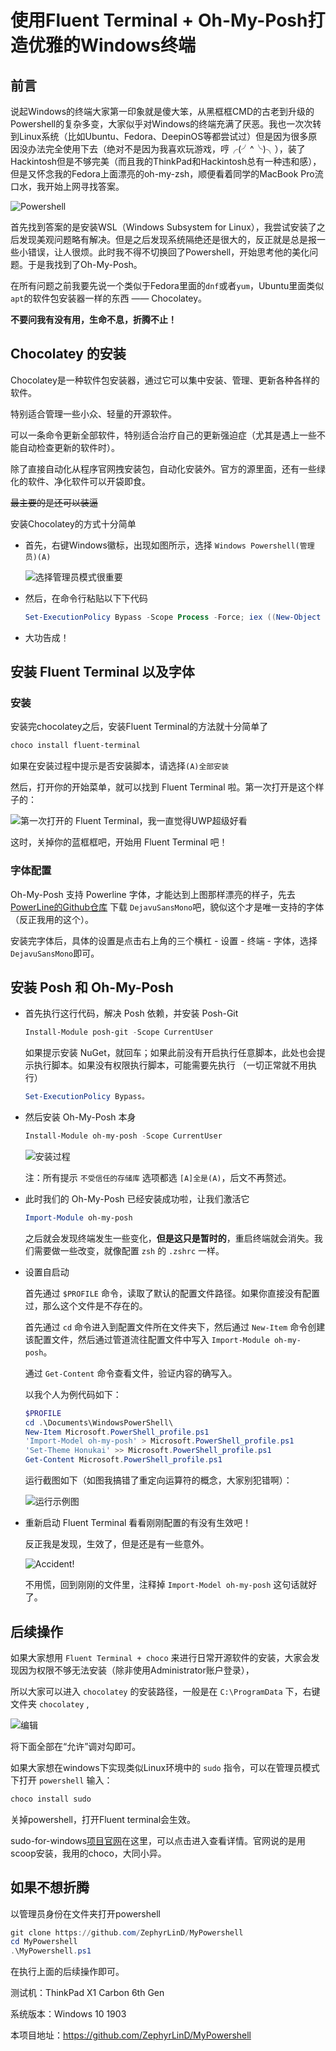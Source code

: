 # 使用Fluent Terminal + Oh-My-Posh打造优雅的Windows终端


## 前言

说起Windows的终端大家第一印象就是傻大笨，从黑框框CMD的古老到升级的Powershell的复杂多变，大家似乎对Windows的终端充满了厌恶。我也一次次转到Linux系统（比如Ubuntu、Fedora、DeepinOS等都尝试过）但是因为很多原因没办法完全使用下去（绝对不是因为我喜欢玩游戏，哼╭(╯^╰)╮），装了Hackintosh但是不够完美（而且我的ThinkPad和Hackintosh总有一种违和感），但是又怀念我的Fedora上面漂亮的oh-my-zsh，顺便看着同学的MacBook Pro流口水，我开始上网寻找答案。

![Powershell](http://graph.zephyrl.co/images/2019/08/24/powershell.png)

首先找到答案的是安装WSL（Windows Subsystem for Linux），我尝试安装了之后发现美观问题略有解决。但是之后发现系统隔绝还是很大的，反正就是总是报一些小错误，让人很烦。此时我不得不切换回了Powershell，开始思考他的美化问题。于是我找到了Oh-My-Posh。

在所有问题之前我要先说一个类似于Fedora里面的`dnf`或者`yum`，Ubuntu里面类似`apt`的软件包安装器一样的东西 —— Chocolatey。

**不要问我有没有用，生命不息，折腾不止！**

## Chocolatey 的安装

Chocolatey是一种软件包安装器，通过它可以集中安装、管理、更新各种各样的软件。

特别适合管理一些小众、轻量的开源软件。

可以一条命令更新全部软件，特别适合治疗自己的更新强迫症（尤其是遇上一些不能自动检查更新的软件时）。

除了直接自动化从程序官网拽安装包，自动化安装外。官方的源里面，还有一些绿化的软件、净化软件可以开袋即食。

~~最主要的是还可以装逼~~

安装Chocolatey的方式十分简单

- 首先，右键Windows徽标，出现如图所示，选择  `Windows Powershell(管理员)(A)`

    ![选择管理员模式很重要](http://graph.zephyrl.co/images/2019/08/24/chooseadmin.png)

- 然后，在命令行粘贴以下下代码

    ```powershell
    Set-ExecutionPolicy Bypass -Scope Process -Force; iex ((New-Object System.Net.WebClient).DownloadString('https://chocolatey.org/install.ps1'))
    ```

- 大功告成！

## 安装 Fluent Terminal 以及字体

### 安装

安装完chocolatey之后，安装Fluent Terminal的方法就十分简单了

``` powershell
choco install fluent-terminal
```

如果在安装过程中提示是否安装脚本，请选择`(A)全部安装`

然后，打开你的开始菜单，就可以找到 Fluent Terminal 啦。第一次打开是这个样子的：

![第一次打开的 Fluent Terminal，我一直觉得UWP超级好看](http://graph.zephyrl.co/images/2019/08/24/fluentterminalbasic.png)

这时，关掉你的蓝框框吧，开始用 Fluent Terminal 吧！

### 字体配置

Oh-My-Posh 支持 Powerline 字体，才能达到上图那样漂亮的样子，先去 [PowerLine的Github仓库](https://github.com/powerline/fonts) 下载 `DejavuSansMono`吧，貌似这个才是唯一支持的字体（反正我用的这个）。

安装完字体后，具体的设置是点击右上角的三个横杠 - 设置 - 终端 - 字体，选择`DejavuSansMono`即可。

## 安装 Posh 和 Oh-My-Posh

- 首先执行这行代码，解决 Posh 依赖，并安装 Posh-Git

    ```powershell
    Install-Module posh-git -Scope CurrentUser
    ```

    如果提示安装 NuGet，就回车；如果此前没有开启执行任意脚本，此处也会提示执行脚本。如果没有权限执行脚本，可能需要先执行 （一切正常就不用执行）
    
    ```powershell
    Set-ExecutionPolicy Bypass。
    ```

- 然后安装 Oh-My-Posh 本身

    ```powershell
    Install-Module oh-my-posh -Scope CurrentUser
    ```

    ![安装过程](http://graph.zephyrl.co/images/2019/08/24/installingposh.png)

    注：所有提示 `不受信任的存储库` 选项都选 `[A]全是(A)`，后文不再赘述。

- 此时我们的 Oh-My-Posh 已经安装成功啦，让我们激活它

    ```powershell
    Import-Module oh-my-posh
    ```

    之后就会发现终端发生一些变化，**但是这只是暂时的**，重启终端就会消失。我们需要做一些改变，就像配置 `zsh` 的 `.zshrc` 一样。
    
- 设置自启动

    首先通过 `$PROFILE` 命令，读取了默认的配置文件路径。如果你直接没有配置过，那么这个文件是不存在的。

    首先通过 `cd` 命令进入到配置文件所在文件夹下，然后通过 `New-Item` 命令创建该配置文件，然后通过管道流往配置文件中写入 `Import-Module oh-my-posh`。

    通过 `Get-Content` 命令查看文件，验证内容的确写入。

    以我个人为例代码如下：

    ```powershell
    $PROFILE
    cd .\Documents\WindowsPowerShell\
    New-Item Microsoft.PowerShell_profile.ps1
    'Import-Model oh-my-posh' > Microsoft.PowerShell_profile.ps1
    'Set-Theme Honukai' >> Microsoft.PowerShell_profile.ps1 
    Get-Content Microsoft.PowerShell_profile.ps1
    ```

    运行截图如下（如图我搞错了重定向运算符的概念，大家别犯错啊）：

    ![运行示例图](http://graph.zephyrl.co/images/2019/08/24/settingprofiles.png)

- 重新启动 Fluent Terminal 看看刚刚配置的有没有生效吧！

    反正我是发现，生效了，但是还是有一些意外。

    ![Accident!](http://graph.zephyrl.co/images/2019/08/24/accident.png)

    不用慌，回到刚刚的文件里，注释掉 `Import-Model oh-my-posh` 这句话就好了。

## 后续操作

如果大家想用 `Fluent Terminal + choco` 来进行日常开源软件的安装，大家会发现因为权限不够无法安装（除非使用Administrator账户登录），

所以大家可以进入 `chocolatey` 的安装路径，一般是在 ` C:\ProgramData ` 下，右键文件夹 `chocolatey` ,

![编辑](http://graph.zephyrl.co/images/2019/08/24/chocosettings.png)

将下面全部在“允许”调对勾即可。

如果大家想在windows下实现类似Linux环境中的 `sudo` 指令，可以在管理员模式下打开 `powershell` 输入：

```powershell
choco install sudo
```

关掉powershell，打开Fluent terminal会生效。

sudo-for-windows[项目官网](http://blog.lukesampson.com/sudo-for-windows)在这里，可以点击进入查看详情。官网说的是用scoop安装，我用的choco，大同小异。

## 如果不想折腾

以管理员身份在文件夹打开powershell

```powershell
git clone https://github.com/ZephyrLinD/MyPowershell
cd MyPowershell
.\MyPowershell.ps1
```

在执行上面的后续操作即可。

测试机：ThinkPad X1 Carbon 6th Gen

系统版本：Windows 10 1903

本项目地址：https://github.com/ZephyrLinD/MyPowershell